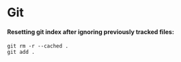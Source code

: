 # Git

#### Resetting git index after ignoring previously tracked files:

```
git rm -r --cached .
git add .
```